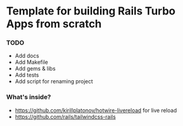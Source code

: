 # Template for building Rails Turbo Apps from scratch

### TODO

* Add docs
* Add Makefile
* Add gems & libs
* Add tests
* Add script for renaming project

### What's inside?

* https://github.com/kirillplatonov/hotwire-livereload for live reload
* https://github.com/rails/tailwindcss-rails
